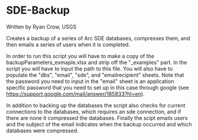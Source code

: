 # SDE-Backup
Written by Ryan Crow, USGS

Creates a backup of a series of Arc SDE databases, compresses them, and then emails a series of users when it is completed.

In order to run this script you will have to make a copy of the backupParameters_exmaple.xlsx and strip off the "_examples" part. In the script you will have to input the path to this file. You will also have to populate the "dbs", "email", "sde", and "emailrecipient" sheets. Note that the password you need to input in the "email" sheet is an application specific password that you need to set up in this case through google (see https://support.google.com/mail/answer/185833?hl=en).

In addition to backing up the databases the script also checks for current connections to the databases, which requires an sde connection, and if there are none it compressed the databases. Finally the scipt emails users and the subject of the email indicates when the backup occurred and which databases were compressed. 
